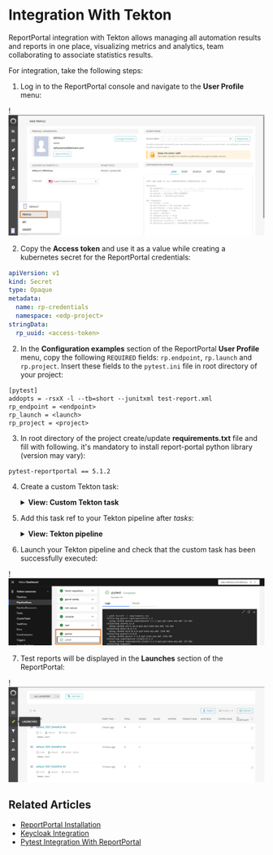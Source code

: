 # Integration With Tekton

ReportPortal integration with Tekton allows managing all automation results and reports in one place, visualizing metrics and analytics, team collaborating to associate statistics results.

For integration, take the following steps:

1. Log in to the ReportPortal console and navigate to the **User Profile** menu:

  !![ReportPortal profile](../assets/operator-guide/report-portal-profile.png "ReportPortal profile")

2. Copy the **Access token** and use it as a value while creating a kubernetes secret for the ReportPortal credentials:

  ```yaml
  apiVersion: v1
  kind: Secret
  type: Opaque
  metadata:
    name: rp-credentials
    namespace: <edp-project>
  stringData:
    rp_uuid: <access-token>
  ```

2. In the **Configuration examples** section of the ReportPortal **User Profile** menu, copy the following `REQUIRED` fields: `rp.endpoint`, `rp.launch` and `rp.project`. Insert these fields to the `pytest.ini` file in root directory of your project:

  ```aidl
  [pytest]
  addopts = -rsxX -l --tb=short --junitxml test-report.xml
  rp_endpoint = <endpoint>
  rp_launch = <launch>
  rp_project = <project>
  ```

3. In root directory of the project create/update **requirements.txt** file and fill with following. it's mandatory to install report-portal python library (version may vary):
  ```aidl
  pytest-reportportal == 5.1.2
  ```

4. Create a custom Tekton task:

   <details>
   <summary><b>View: Custom Tekton task</b></summary>

   ```yaml
   apiVersion: tekton.dev/v1beta1
   kind: Task
   metadata:
     labels:
       app.kubernetes.io/version: '0.1'
     name: pytest-reportportal
     namespace: <edp-project>
   spec:
     description: |-
       This task can be used to run pytest integrated with report portal.
     params:
       - default: .
         description: The path where package.json of the project is defined.
         name: PATH_CONTEXT
         type: string
       - name: EXTRA_COMMANDS
         type: string
       - default: python:3.8-alpine3.16
         description: The python image you want to use.
         name: BASE_IMAGE
         type: string
       - default: rp-credentials
         description: name of the secret holding the rp token
         name: rp-secret
         type: string
     steps:
       - env:
           - name: HOME
             value: $(workspaces.source.path)
           - name: RP_UUID
             valueFrom:
               secretKeyRef:
                 key: rp_uuid
                 name: $(params.rp-secret)
         image: $(params.BASE_IMAGE)
         name: pytest
         resources: {}
         script: >
           #!/usr/bin/env sh
           set -e
           export PATH=$PATH:$HOME/.local/bin
           $(params.EXTRA_COMMANDS)
           # tests are being run from ./test directory in the project
           pytest ./tests --reportportal
         workingDir: $(workspaces.source.path)/$(params.PATH_CONTEXT)
     workspaces:
       - name: source
   ```

   </details>

5. Add this task ref to your Tekton pipeline after *tasks*:

   <details>
   <summary><b>View: Tekton pipeline</b></summary>

   ```yaml
   - name: pytest
     params:
       - name: BASE_IMAGE
         value: $(params.image)
       - name: EXTRA_COMMANDS
         value: |
           set -ex
           pip3 install -r requirements.txt
           [ -f run_service.py ] && python run_service.py &
     runAfter:
       - compile
     taskRef:
       kind: Task
       name: pytest-reportportal
     workspaces:
       - name: source
         workspace: shared-workspace
   ```
   </details>

6. Launch your Tekton pipeline and check that the custom task has been successfully executed:

  !![Tekton task successfully executed](../assets/operator-guide/tekton-task-success.png "Tekton task successfully executed")

7. Test reports will be displayed in the **Launches** section of the ReportPortal:

  !![Test report results](../assets/operator-guide/report-portal-results.png "Test report results")

## Related Articles

* [ReportPortal Installation](install-reportportal.md)
* [Keycloak Integration](reportportal-keycloak.md)
* [Pytest Integration With ReportPortal](https://github.com/reportportal/agent-python-pytest)